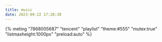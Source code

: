 ```yaml
---
title: music
date: 2023-09-22 17:28:30
---
```

<link rel="stylesheet" href="https://cdn.jsdelivr.net/npm/aplayer@1.10/dist/APlayer.min.css"> 
<script src="https://cdn.jsdelivr.net/npm/aplayer@1.10/dist/APlayer.min.js"></script> 
<script src="https://cdn.jsdelivr.net/npm/meting@1.2/dist/Meting.min.js"></script> 
{% meting "7868005687" "tencent" "playlist" "theme:#555" "mutex:true" "listmaxheight:1000px" "preload:auto" %}
